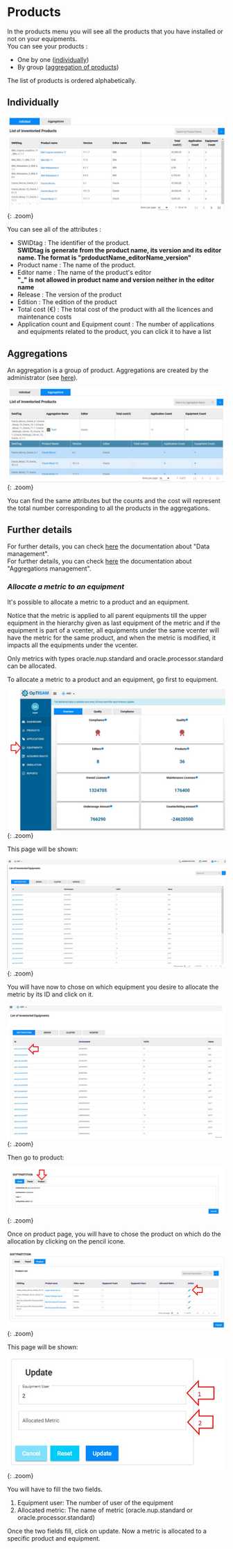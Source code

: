 <link rel="stylesheet" href="../../../../css/enlargeImage.css" />

# Products

In the products menu you will see all the products that you have installed or not on your equipments.  
You can see your products :  
- One by one ([individually](#individually))  
- By group ([aggregation of products](#aggregations))  

The list of products is ordered alphabetically.

## Individually

![select APM](../../../img/exploring/structure/productsu.jpg){: .zoom}

You can see all of the attributes :  
- SWIDtag : The identifier of the product.   
**SWIDtag is generate from the product name, its version and its editor name. The format is "prdoductName_editorName_version"**      
- Product name : The name of the product.  
- Editor name : The name of the product's editor     
**"_" is not allowed in product name and version neither in the editor name**   
- Release : The version of the product  
- Edition : The edition of the product  
- Total cost (€) : The total cost of the product with all the licences and maintenance costs  
- Application count and Equipment count : The number of applications and equipments related to the product, you can click it to have a list

## Aggregations

An aggregation is a group of product. Aggregations are created by the administrator (see [here](../../../managing/aggregationsManagement)).  

![select APM](../../../img/exploring/structure/productsAggu.jpg){: .zoom}

You can find the same attributes but the counts and the cost will represent the total number corresponding to all the products in the aggregations.

## Further details

For further details, you can check [here](../../../managing/genericTemplate) the documentation about "Data management".  
For further details, you can check [here](../../../managing/aggregationsManagement) the documentation about "Aggregations management".

### ***Allocate a metric to an equipment***

It's possible to allocate a metric to a product and an equipment. 

Notice that the metric is applied to all parent equipments till the upper equipment in the hierarchy given as last equipment of the metric and if the equipment is part of a vcenter, all equipments under the same vcenter will have the metric for the same product, and when the metric is modified, it impacts all the equipments under the vcenter. 

Only metrics with types oracle.nup.standard and oracle.processor.standard can be allocated. 

To allocate a metric to a product and an equipment, go first to equipment.

![select APM](../../../img/metricsMana/allocate.jpg){: .zoom}

This page will be shown:

![select APM](../../../img/metricsMana/allocate2.jpg){: .zoom}

You will have now to chose on which equipment you desire to allocate the metric by its ID and click on it.

![select APM](../../../img/metricsMana/allocate3.jpg){: .zoom}

Then go to product:

![select APM](../../../img/metricsMana/allocate4.jpg){: .zoom}

Once on product page, you will have to chose the product on which do the allocation by clicking on the pencil icone. 

![select APM](../../../img/metricsMana/allocate5.jpg){: .zoom}

This page will be shown:

![select APM](../../../img/metricsMana/allocate6.jpg){: .zoom}

You will have to fill the two fields.

1. Equipment user: The number of user of the equipment
2. Allocated metric: The name of metric (oracle.nup.standard or oracle.processor.standard)

Once the two fields fill, click on update. Now a metric is allocated to a specific product and equipment. 

<script src="../../../../js/zoomImage.js"></script>